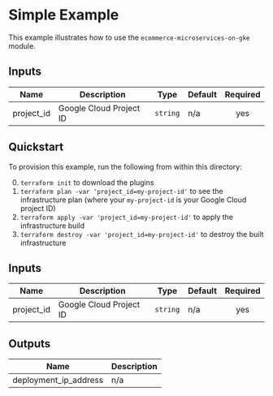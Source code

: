 # Simple Example

This example illustrates how to use the `ecommerce-microservices-on-gke` module.

## Inputs

| Name | Description | Type | Default | Required |
|------|-------------|------|---------|:--------:|
| project\_id | Google Cloud Project ID | `string` | n/a | yes |

## Quickstart

To provision this example, run the following from within this directory:

0. `terraform init` to download the plugins
0. `terraform plan -var 'project_id=my-project-id'` to see the infrastructure plan (where your `my-project-id` is your Google Cloud project ID)
0. `terraform apply -var 'project_id=my-project-id'` to apply the infrastructure build
0. `terraform destroy -var 'project_id=my-project-id'` to destroy the built infrastructure

<!-- BEGINNING OF PRE-COMMIT-TERRAFORM DOCS HOOK -->
## Inputs

| Name | Description | Type | Default | Required |
|------|-------------|------|---------|:--------:|
| project\_id | Google Cloud Project ID | `string` | n/a | yes |

## Outputs

| Name | Description |
|------|-------------|
| deployment\_ip\_address | n/a |

<!-- END OF PRE-COMMIT-TERRAFORM DOCS HOOK -->

